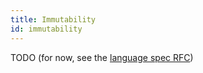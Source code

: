 ```yaml
---
title: Immutability
id: immutability
---
```


TODO (for now, see the [language spec RFC](../../../contributing_versioned_docs/version-latest/999-rfcs/2023-06-12-language-spec.md))
